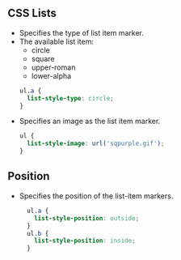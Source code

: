 ##  CSS Lists

- Specifies the type of list item marker.
- The available list item:
    - circle
    - square
    - upper-roman
    - lower-alpha
  ```css
  ul.a {
    list-style-type: circle;
  }
  ```
- Specifies an image as the list item marker.
  ```css
  ul {
    list-style-image: url('sqpurple.gif');
  }
  ```
## Position

-  Specifies the position of the list-item markers. 
    ```css
      ul.a {
        list-style-position: outside;
      }
      ul.b {
        list-style-position: inside;
      }
    ```